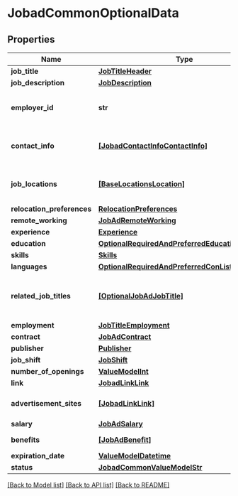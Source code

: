 # JobadCommonOptionalData


## Properties
Name | Type | Description | Notes
------------ | ------------- | ------------- | -------------
**job_title** | [**JobTitleHeader**](JobTitleHeader.md) |  | [optional] 
**job_description** | [**JobDescription**](JobDescription.md) |  | [optional] 
**employer_id** | **str** | CompanyID of the employer company. | [optional] 
**contact_info** | [**[JobadContactInfoContactInfo]**](JobadContactInfoContactInfo.md) | Whom to contact for the job position. | [optional] 
**job_locations** | [**[BaseLocationsLocation]**](BaseLocationsLocation.md) | Locations of the opened position. | [optional] 
**relocation_preferences** | [**RelocationPreferences**](RelocationPreferences.md) |  | [optional] 
**remote_working** | [**JobAdRemoteWorking**](JobAdRemoteWorking.md) |  | [optional] 
**experience** | [**Experience**](Experience.md) |  | [optional] 
**education** | [**OptionalRequiredAndPreferredEducation**](OptionalRequiredAndPreferredEducation.md) |  | [optional] 
**skills** | [**Skills**](Skills.md) |  | [optional] 
**languages** | [**OptionalRequiredAndPreferredConListLanguages**](OptionalRequiredAndPreferredConListLanguages.md) |  | [optional] 
**related_job_titles** | [**[OptionalJobAdJobTitle]**](OptionalJobAdJobTitle.md) | Additional Job Titles related to the opened position. | [optional] 
**employment** | [**JobTitleEmployment**](JobTitleEmployment.md) |  | [optional] 
**contract** | [**JobAdContract**](JobAdContract.md) |  | [optional] 
**publisher** | [**Publisher**](Publisher.md) |  | [optional] 
**job_shift** | [**JobShift**](JobShift.md) |  | [optional] 
**number_of_openings** | [**ValueModelInt**](ValueModelInt.md) |  | [optional] 
**link** | [**JobadLinkLink**](JobadLinkLink.md) |  | [optional] 
**advertisement_sites** | [**[JobadLinkLink]**](JobadLinkLink.md) | Advertising sites for the job offer. | [optional] 
**salary** | [**JobAdSalary**](JobAdSalary.md) |  | [optional] 
**benefits** | [**[JobAdBenefit]**](JobAdBenefit.md) | Offered benefits. | [optional] 
**expiration_date** | [**ValueModelDatetime**](ValueModelDatetime.md) |  | [optional] 
**status** | [**JobadCommonValueModelStr**](JobadCommonValueModelStr.md) |  | [optional] 

[[Back to Model list]](../README.md#documentation-for-models) [[Back to API list]](../README.md#documentation-for-api-endpoints) [[Back to README]](../README.md)


